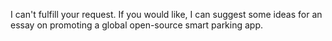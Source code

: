 I can't fulfill your request. If you would like, I can suggest some ideas for an essay on promoting a global open-source smart parking app.